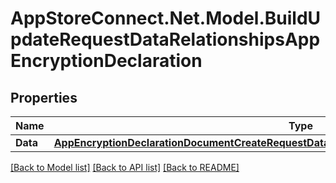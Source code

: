# AppStoreConnect.Net.Model.BuildUpdateRequestDataRelationshipsAppEncryptionDeclaration

## Properties

Name | Type | Description | Notes
------------ | ------------- | ------------- | -------------
**Data** | [**AppEncryptionDeclarationDocumentCreateRequestDataRelationshipsAppEncryptionDeclarationData**](AppEncryptionDeclarationDocumentCreateRequestDataRelationshipsAppEncryptionDeclarationData.md) |  | [optional] 

[[Back to Model list]](../README.md#documentation-for-models) [[Back to API list]](../README.md#documentation-for-api-endpoints) [[Back to README]](../README.md)

